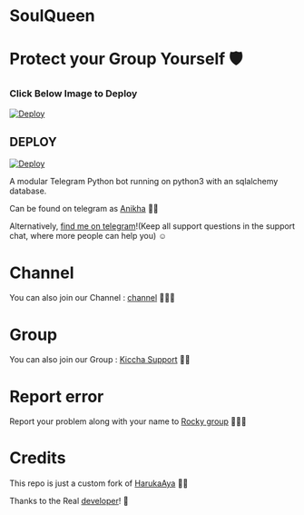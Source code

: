 # SoulQueen

# Protect your Group Yourself 🛡

### Click Below Image to Deploy
[![Deploy](https://telegra.ph/file/e67e1f6ed6c582f775d73.jpg)](https://heroku.com/deploy?template=https://github.com/IVETRI/SoulQueen.git)

## DEPLOY
[![Deploy](https://www.herokucdn.com/deploy/button.svg)](https://heroku.com/deploy?template=https://github.com/IVETRI/SoulQueen.git)

A modular Telegram Python bot running on python3 with an sqlalchemy database.

Can be found on telegram as [Anikha](https://t.me/AnikhaGroupBot) 👸🏻

Alternatively, [find me on telegram](https://t.me/iMvEtRi)!(Keep all support questions in the support chat, where more people can help you) ☺

# Channel
You can also join our Channel : [channel](https://t.me/ROCKHDMOVIES2021) 🤖🤖🤖

# Group
You can also join our Group : [Kiccha Support](https://t.me/KicchaRequest) 🤝🏻

# Report error
Report your problem along with your name to [Rocky group](https://t.me/RockyRequest) 👨🏻‍💻

# Credits

This repo is just a custom fork of [HarukaAya](https://github.com/IVETRI/SoulQueenPro) 💃🏻

Thanks to the Real [developer](https://t.me/Anikha_Assistant_official_owner)! 🤗
